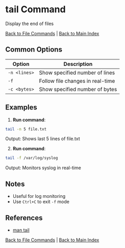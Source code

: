 # tail Command

Display the end of files

[Back to File Commands](./index.md) | [Back to Main Index](../../README.md)

## Common Options

| Option | Description |
|--------|-------------|
| `-n <lines>` | Show specified number of lines |
| `-f` | Follow file changes in real-time |
| `-c <bytes>` | Show specified number of bytes |

## Examples
1. **Run command**:
```bash
tail -n 5 file.txt
```
Output: Shows last 5 lines of file.txt

2. **Run command**:
```bash
tail -f /var/log/syslog
```
Output: Monitors syslog in real-time


## Notes
- Useful for log monitoring
- Use `Ctrl+C` to exit `-f` mode

## References
- [man tail](https://man7.org/linux/man-pages/man1/tail.1.html)

[Back to File Commands](../index.md) | [Back to Main Index](../../README.md)